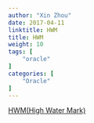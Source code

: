 ```yaml
---
author: "Xin Zhou"
date: 2017-04-11
linktitle: HWM
title: HWM
weight: 10
tags: [
    "oracle"
]
categories: [
    "Oracle"
]
---
```

[HWM(High Water Mark)](http://blog.csdn.net/ziyuanzhu/article/details/52511869)